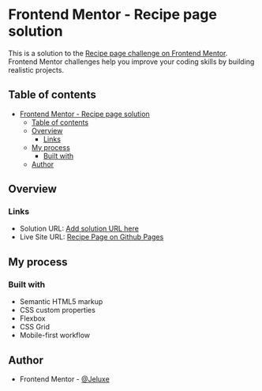 # Frontend Mentor - Recipe page solution

This is a solution to the [Recipe page challenge on Frontend Mentor](https://www.frontendmentor.io/challenges/recipe-page-KiTsR8QQKm). Frontend Mentor challenges help you improve your coding skills by building realistic projects. 

## Table of contents

- [Frontend Mentor - Recipe page solution](#frontend-mentor---recipe-page-solution)
  - [Table of contents](#table-of-contents)
  - [Overview](#overview)
    - [Links](#links)
  - [My process](#my-process)
    - [Built with](#built-with)
  - [Author](#author)

## Overview

### Links

- Solution URL: [Add solution URL here](https://your-solution-url.com)
- Live Site URL: [Recipe Page on Github Pages](https://jeluxe.github.io/Recipe-Page/)

## My process

### Built with

- Semantic HTML5 markup
- CSS custom properties
- Flexbox
- CSS Grid
- Mobile-first workflow

## Author

- Frontend Mentor - [@Jeluxe](https://www.frontendmentor.io/profile/Jeluxe)